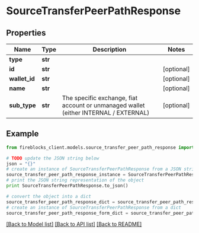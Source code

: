 # SourceTransferPeerPathResponse


## Properties
Name | Type | Description | Notes
------------ | ------------- | ------------- | -------------
**type** | **str** |  | 
**id** | **str** |  | [optional] 
**wallet_id** | **str** |  | [optional] 
**name** | **str** |  | [optional] 
**sub_type** | **str** | The specific exchange, fiat account or unmanaged wallet (either INTERNAL / EXTERNAL) | [optional] 

## Example

```python
from fireblocks_client.models.source_transfer_peer_path_response import SourceTransferPeerPathResponse

# TODO update the JSON string below
json = "{}"
# create an instance of SourceTransferPeerPathResponse from a JSON string
source_transfer_peer_path_response_instance = SourceTransferPeerPathResponse.from_json(json)
# print the JSON string representation of the object
print SourceTransferPeerPathResponse.to_json()

# convert the object into a dict
source_transfer_peer_path_response_dict = source_transfer_peer_path_response_instance.to_dict()
# create an instance of SourceTransferPeerPathResponse from a dict
source_transfer_peer_path_response_form_dict = source_transfer_peer_path_response.from_dict(source_transfer_peer_path_response_dict)
```
[[Back to Model list]](../README.md#documentation-for-models) [[Back to API list]](../README.md#documentation-for-api-endpoints) [[Back to README]](../README.md)


